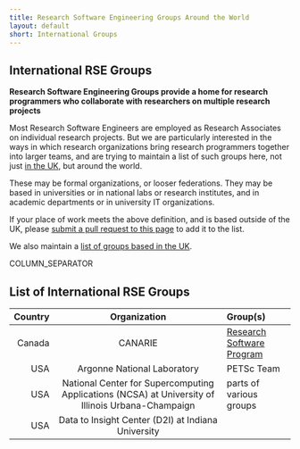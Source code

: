 ```yaml
---
title: Research Software Engineering Groups Around the World
layout: default
short: International Groups
---
```


## International RSE Groups

**Research Software Engineering Groups provide a home for research programmers who collaborate with researchers on multiple research projects**

Most Research Software Engineers are employed as Research Associates on individual research projects. But we are particularly interested in the ways in which research organizations bring research programmers together into larger teams, and are trying to maintain a list of such groups here, not just [in the UK](/groups.html), but around the world.

These may be formal organizations, or looser federations. They may be based in universities or in national labs or research institutes, and in academic departments or in university IT organizations.

If your place of work meets the above definition, and is based outside of the UK, please [submit a pull request to this page](https://github.com/UKRSE/UKRSE.github.io/blob/master/international.md) to add it to the list.

We also maintain a [list of groups based in the UK](/groups.html).

COLUMN_SEPARATOR

## List of International RSE Groups

Country | Organization | Group(s)
-------:|:------------:|:--------
Canada | CANARIE | [Research Software Program](https://science.canarie.ca)
USA | Argonne National Laboratory | PETSc Team
USA | National Center for Supercomputing Applications (NCSA) at University of Illinois Urbana-Champaign | parts of various groups
USA | Data to Insight Center (D2I) at Indiana University
